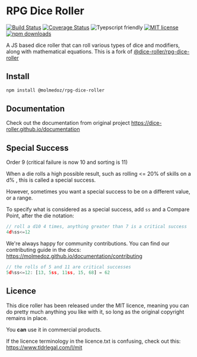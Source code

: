 # RPG Dice Roller

[![Build Status](https://github.com/molmedoz/rpg-dice-roller/actions/workflows/build.yml/badge.svg)](https://github.com/molmedoz/rpg-dice-roller/actions/workflows/build.yml)
[![Coverage Status](https://coveralls.io/repos/github/molmedoz/rpg-dice-roller/badge.svg?branch=main)](https://coveralls.io/github/molmedoz/rpg-dice-roller?branch=main)
![Tyepscript friendly](https://img.shields.io/badge/typescript-supported-blue)
[![MIT license](https://img.shields.io/badge/License-MIT-blue.svg)](licence.txt)
[![npm downloads](https://img.shields.io/npm/dm/@molmedoz/rpg-dice-roller)](https://www.npmjs.com/package/@dice-roller/rpg-dice-roller)

A JS based dice roller that can roll various types of dice and modifiers, along with mathematical equations.
This is a fork of [@dice-roller/rpg-dice-roller](https://dice-roller.github.io/documentation)


## Install

```bash
npm install @molmedoz/rpg-dice-roller
```

## Documentation

Check out the documentation from original project https://dice-roller.github.io/documentation

## Special Success

Order 9 (critical failure is now 10 and sorting is 11)

When a die rolls a high possible result, such as rolling <= 20% of skills on a d% , this is called a special success.

However, sometimes you want a special success to be on a different value, or a range.

To specify what is considered as a special success, add `ss` and a Compare Point, after the die notation:

```javascript
// roll a d10 4 times, anything greater than 7 is a critical success
4d%ss<=12
```

We're always happy for community contributions. You can find our contributing guide in the docs: https://molmedoz.github.io/documentation/contributing

```javascript
// the rolls of 5 and 11 are critical successes
5d%ss<=12: [13, 5ss, 11ss, 15, 68] = 62
```

## Licence

This dice roller has been released under the MIT licence, meaning you can do pretty much anything you like with it, so long as the original copyright remains in place.

You **can** use it in commercial products.

If the licence terminology in the licence.txt is confusing, check out this: https://www.tldrlegal.com/l/mit
